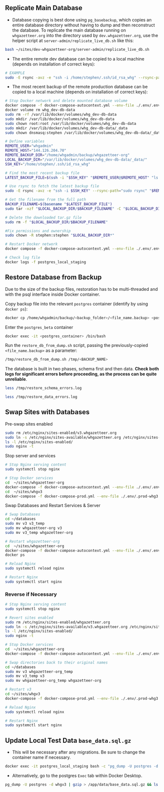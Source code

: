 ## Replicate Main Database

- Database copying is best done using `pg_basebackup`, which copies an entire database directory without having to dump and then reconstruct the database. To replicate the main database running on `whgazetteer.org` into the directory used by `dev.whgazetteer.org`, use the helper script at `server-admin/replicate_live_db.sh` like this:

```sh
bash ~/sites/dev-whgazetteer-org/server-admin/replicate_live_db.sh
```

- The entire remote dev database can be copied to a local machine (depends on installation of correct keys):
```sh
# EXAMPLE
sudo -E rsync -avz -e "ssh -i /home/stephen/.ssh/id_rsa_whg" --rsync-path="sudo rsync" whgadmin@144.126.204.70:/home/whgadmin/databases/dev-whgazetteer-org/ /var/lib/docker/volumes/whg_dev-db-data/_data/

```

- The most recent backup of the remote production database can be copied to a local machine (depends on installation of correct keys):
```sh
# Stop Docker network and delete mounted database volume
docker compose -f docker-compose-autocontext.yml --env-file ./.env/.env down
docker volume rm whg_dev-db-data
sudo rm -rf /var/lib/docker/volumes/whg_dev-db-data
sudo mkdir /var/lib/docker/volumes/whg_dev-db-data
sudo chown root:root /var/lib/docker/volumes/whg_dev-db-data
sudo mkdir /var/lib/docker/volumes/whg_dev-db-data/_data
sudo chown dnsmasq:stephen /var/lib/docker/volumes/whg_dev-db-data/_data

# Define variables
REMOTE_USER="whgadmin"
REMOTE_HOST="144.126.204.70"
REMOTE_BACKUP_DIR="/home/whgadmin/backup/whgazetteer-org"
LOCAL_BACKUP_DIR="/var/lib/docker/volumes/whg_dev-db-data/_data/"
SSH_KEY="/home/stephen/.ssh/id_rsa_whg"

# Find the most recent backup file
LATEST_BACKUP_FILE=$(ssh -i "$SSH_KEY" "$REMOTE_USER@$REMOTE_HOST" "ls -t $REMOTE_BACKUP_DIR/*.tar.gz | head -n 1")

# Use rsync to fetch the latest backup file
sudo -E rsync -avz -e "ssh -i $SSH_KEY" --rsync-path="sudo rsync" "$REMOTE_USER@$REMOTE_HOST:$LATEST_BACKUP_FILE" "$LOCAL_BACKUP_DIR"

# Get the filename from the full path
BACKUP_FILENAME=$(basename "$LATEST_BACKUP_FILE")
sudo tar -xzf "$LOCAL_BACKUP_DIR/$BACKUP_FILENAME" -C "$LOCAL_BACKUP_DIR"

# Delete the downloaded tar.gz file
sudo rm -f "$LOCAL_BACKUP_DIR/$BACKUP_FILENAME"

#Fix permissions and ownership
sudo chown -R stephen:stephen "$LOCAL_BACKUP_DIR*"

# Restart Docker network
docker compose -f docker-compose-autocontext.yml --env-file ./.env/.env up -d

# Check log file
docker logs -f postgres_local_staging
```

## Restore Database from Backup

Due to the size of the backup files, restoration has to be multi-threaded and with the psql interface inside Docker container.

Copy backup file into the relevant `postgres` container (identify by using `docker ps`):
```bash
docker cp /home/whgadmin/backup/<backup_folder>/<file_name.backup> <postgres_container>:/tmp/<file_name.backup>
```

Enter the `postgres_beta` container
```bash
docker exec -it <postgres_container> /bin/bash
```

Run the `restore_db_from_dump.sh` script, passing the previously-copied `<file_name.backup>` as a parameter:
```bash
/tmp/restore_db_from_dump.sh /tmp/<BACKUP_NAME>
```

The database is built in two phases, schema first and then data. **Check both logs for significant errors before proceeding, as the process can be quite unreliable**.
```bash
less /tmp/restore_schema_errors.log
```
```bash
less /tmp/restore_data_errors.log
```

## Swap Sites with Databases

Pre-swap sites enabled
```bash
sudo rm /etc/nginx/sites-enabled/v3.whgazetteer.org
sudo ln -s /etc/nginx/sites-available/whgazetteer.org /etc/nginx/sites-enabled/
ls -l /etc/nginx/sites-enabled/
sudo nginx -t
```

Stop server and services
```bash
# Stop Nginx serving content
sudo systemctl stop nginx

# Stop Docker services
cd  ~/sites/whgazetteer-org
docker-compose -f docker-compose-autocontext.yml --env-file ./.env/.env down
cd  ~/sites/whgv3
docker-compose -f docker-compose-prod.yml --env-file ./.env/.prod-whg3 down
```

Swap Databases and Restart Services & Server
```bash
# Swap Databases
cd ~/databases
sudo mv v3 v3_temp
sudo mv whgazetteer-org v3
sudo mv v3_temp whgazetteer-org

# Restart whgazetteer-org
cd  ~/sites/whgazetteer-org
docker-compose -f docker-compose-autocontext.yml --env-file ./.env/.env up -d && docker ps
docker ps

# Reload Nginx
sudo systemctl reload nginx

# Restart Nginx
sudo systemctl start nginx
```

### Reverse if Necessary
```bash
# Stop Nginx serving content
sudo systemctl stop nginx

# Revert sites enabled
sudo rm /etc/nginx/sites-enabled/whgazetteer.org
sudo ln -s /etc/nginx/sites-available/v3.whgazetteer.org /etc/nginx/sites-enabled/
ls -l /etc/nginx/sites-enabled/
sudo nginx -t

# Stop Docker services
cd  ~/sites/whgazetteer-org
docker-compose -f docker-compose-autocontext.yml --env-file ./.env/.env down

# Swap directories back to their original names
cd ~/databases
sudo mv v3 whgazetteer-org_temp
sudo mv v3_temp v3
sudo mv whgazetteer-org_temp whgazetteer-org

# Restart v3
cd ~/sites/whgv3
docker-compose -f docker-compose-prod.yml --env-file ./.env/.prod-whg3 up -d && docker ps

# Reload Nginx
sudo systemctl reload nginx

# Restart Nginx
sudo systemctl start nginx
```

## Update Local Test Data `base_data.sql.gz`

- This will be necessary after any migrations. Be sure to change the container name if necessary.
```bash
docker exec -it postgres_local_staging bash -c "pg_dump -U postgres -d whgv3 | gzip > /app/data/base_data.sql.gz && ls -lAh /app/data"
```
- Alternatively, go to the postgres `Exec` tab within Docker Desktop.
```bash
pg_dump -U postgres -d whgv3 | gzip > /app/data/base_data.sql.gz && ls -lAh /app/data
```

